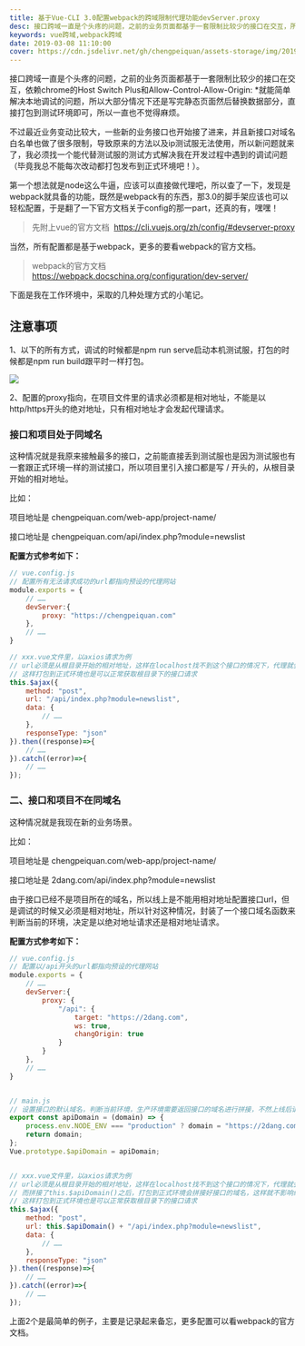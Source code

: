 ```yaml
---
title: 基于Vue-CLI 3.0配置webpack的跨域限制代理功能devServer.proxy
desc: 接口跨域一直是个头疼的问题，之前的业务页面都基于一套限制比较少的接口在交互，所以大部分还是写完静态页面然后替换数据部分，直接打包到测试环境即可，所以一直不太在意本地调试的问题。
keywords: vue跨域,webpack跨域
date: 2019-03-08 11:10:00
cover: https://cdn.jsdelivr.net/gh/chengpeiquan/assets-storage/img/2019/03/1-1.jpg
---
```


接口跨域一直是个头疼的问题，之前的业务页面都基于一套限制比较少的接口在交互，依赖chrome的Host Switch Plus和Allow-Control-Allow-Origin: \*就能简单解决本地调试的问题，所以大部分情况下还是写完静态页面然后替换数据部分，直接打包到测试环境即可，所以一直也不觉得麻烦。

不过最近业务变动比较大，一些新的业务接口也开始接了进来，并且新接口对域名白名单也做了很多限制，导致原来的方法以及ip测试服无法使用，所以新问题就来了，我必须找一个能代替测试服的测试方式解决我在开发过程中遇到的调试问题（毕竟我总不能每次改动都打包发布到正式环境吧！）。

第一个想法就是node这么牛逼，应该可以直接做代理吧，所以查了一下，发现是webpack就具备的功能，既然是webpack有的东西，那3.0的脚手架应该也可以轻松配置，于是翻了一下官方文档关于config的那一part，还真的有，嘿嘿！

>先附上vue的官方文档  https://cli.vuejs.org/zh/config/#devserver-proxy

当然，所有配置都是基于webpack，更多的要看webpack的官方文档。

>webpack的官方文档  https://webpack.docschina.org/configuration/dev-server/

下面是我在工作环境中，采取的几种处理方式的小笔记。

## 注意事项

1、以下的所有方式，调试的时候都是npm run serve启动本机测试服，打包的时候都是npm run build跟平时一样打包。

![](https://cdn.jsdelivr.net/gh/chengpeiquan/assets-storage/img/2019/03/2-1.jpg)

2、配置的proxy指向，在项目文件里的请求必须都是相对地址，不能是以http/https开头的绝对地址，只有相对地址才会发起代理请求。

### 接口和项目处于同域名

这种情况就是我原来接触最多的接口，之前能直接丢到测试服也是因为测试服也有一套跟正式环境一样的测试接口，所以项目里引入接口都是写 / 开头的，从根目录开始的相对地址。

比如：

项目地址是 chengpeiquan.com/web-app/project-name/

接口地址是 chengpeiquan.com/api/index.php?module=newslist

**配置方式参考如下：**

```javascript
// vue.config.js
// 配置所有无法请求成功的url都指向预设的代理网站
module.exports = {
	// ……
	devServer:{
		proxy: "https://chengpeiquan.com"
	},
	// ……
}

// xxx.vue文件里，以axios请求为例
// url必须是从根目录开始的相对地址，这样在localhost找不到这个接口的情况下，代理就会去预设的chengpeiquan.com请求真正的接口地址
// 这样打包到正式环境也是可以正常获取根目录下的接口请求
this.$ajax({
	method: "post",
	url: "/api/index.php?module=newslist",
	data: {
		// ……
	},
	responseType: "json"
}).then((response)=>{
	// ……
}).catch((error)=>{
	// ……
});
```

### 二、接口和项目不在同域名

这种情况就是我现在新的业务场景。

比如：

项目地址是 chengpeiquan.com/web-app/project-name/

接口地址是 2dang.com/api/index.php?module=newslist

由于接口已经不是项目所在的域名，所以线上是不能用相对地址配置接口url，但是调试的时候又必须是相对地址，所以针对这种情况，封装了一个接口域名函数来判断当前的环境，决定是以绝对地址请求还是相对地址请求。

**配置方式参考如下：**

```javascript
// vue.config.js
// 配置以/api开头的url都指向预设的代理网站
module.exports = {
	// ……
	devServer:{
		proxy: {
			"/api": {
				target: "https://2dang.com",
				ws: true,
				changOrigin: true
			}
		}
	},
	// ……
}


// main.js
// 设置接口的默认域名，判断当前环境，生产环境需要返回接口的域名进行拼接，不然上线后请求的路径会错误
export const apiDomain = (domain) => {
	process.env.NODE_ENV === "production" ? domain = "https://2dang.com" : domain = ""
	return domain;
};
Vue.prototype.$apiDomain = apiDomain;


// xxx.vue文件里，以axios请求为例
// url必须是从根目录开始的相对地址，这样在localhost找不到这个接口的情况下，代理就会去预设的2dang.com请求真正的接口地址
// 而拼接了this.$apiDomain()之后，打包到正式环境会拼接好接口的域名，这样就不影响线上的访问了
// 这样打包到正式环境也是可以正常获取根目录下的接口请求
this.$ajax({
	method: "post",
	url: this.$apiDomain() + "/api/index.php?module=newslist",
	data: {
		// ……
	},
	responseType: "json"
}).then((response)=>{
	// ……
}).catch((error)=>{
	// ……
});
```

上面2个是最简单的例子，主要是记录起来备忘，更多配置可以看webpack的官方文档。